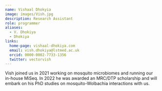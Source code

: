 ```yaml
---
name: Vishaal Dhokyia
image: images/Vish.jpg
description: Research Assistant
role: programmer
aliases:
  - V. Dhokiya
  - Dhokiya
links:
  home-page: vishaal-dhokiya.com
  email: vish.dhokiya@lstmed.ac.uk
  orcid: 0000-0002-7733-1356
  twitter: vectorvish
---
```


Vish joined us in 2021 working on mosquito microbiomes and running our in-house MiSeq.
In 2022 he was awarded an MRC/DTP scholarship and will embark on his PhD studies on mosquito-Wolbachia interactions with us.
